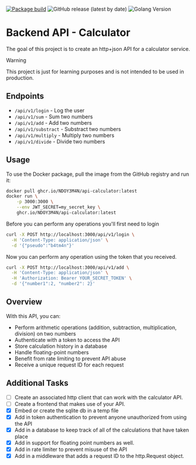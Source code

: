 [![Package build](https://github.com/NDOY3M4N/api-calculator/actions/workflows/deploy.yml/badge.svg?event=release)](https://github.com/NDOY3M4N/api-calculator/actions/workflows/deploy.yml)
![GitHub release (latest by date)](https://img.shields.io/github/v/release/NDOY3M4N/api-calculator)
![Golang Version](https://img.shields.io/badge/Go-1.23-blue?logo=go)

# Backend API - Calculator

The goal of this project is to create an http+json API for a calculator service.

> [!WARNING]
> This project is just for learning purposes and is not intended to be used in production.

## Endpoints

- `/api/v1/login` - Log the user
- `/api/v1/sum` - Sum two numbers
- `/api/v1/add` - Add two numbers
- `/api/v1/substract` - Substract two numbers
- `/api/v1/multiply` - Multiply two numbers
- `/api/v1/divide` - Divide two numbers

## Usage

To use the Docker package, pull the image from the GitHub registry and run it:

```sh
docker pull ghcr.io/NDOY3M4N/api-calculator:latest
docker run \
    -p 3000:3000 \
    --env JWT_SECRET=my_secret_key \
    ghcr.io/NDOY3M4N/api-calculator:latest
```

Before you can perform any operations you'll first need to login

```bash
curl -X POST http://localhost:3000/api/v1/login \
  -H 'Content-Type: application/json' \
  -d '{"pseudo":"b4tm4n"}'
```

Now you can perform any operation using the token that you received.

```bash
curl -X POST http://localhost:3000/api/v1/add \
  -H 'Content-Type: application/json' \
  -H 'Authorization: Bearer YOUR_SECRET_TOKEN' \
  -d '{"number1":2, "number2": 2}'
```

## Overview

With this API, you can:

- Perform arithmetic operations (addition, subtraction, multiplication, division) on two numbers
- Authenticate with a token to access the API
- Store calculation history in a database
- Handle floating-point numbers
- Benefit from rate limiting to prevent API abuse
- Receive a unique request ID for each request

## Additional Tasks

- [ ] Create an associated http client that can work with the calculator API.
- [ ] Create a frontend that makes use of your API.
- [x] Embed or create the sqlite db in a temp file
- [x] Add in token authentication to prevent anyone unauthorized from using the API
- [x] Add in a database to keep track of all of the calculations that have taken place
- [x] Add in support for floating point numbers as well.
- [x] Add in rate limiter to prevent misuse of the API
- [x] Add in a middleware that adds a request ID to the http.Request object.
